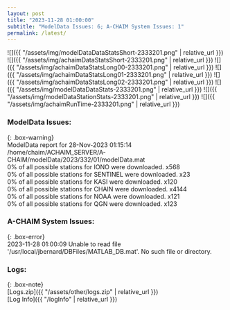 ```yaml
---
layout: post
title: "2023-11-28 01:00:00"
subtitle: "ModelData Issues: 6; A-CHAIM System Issues: 1"
permalink: /latest/
---
```


![]({{ "/assets/img/modelDataDataStatsShort-2333201.png" | relative_url }})
![]({{ "/assets/img/achaimDataStatsShort-2333201.png" | relative_url }})
![]({{ "/assets/img/achaimDataStatsLong00-2333201.png" | relative_url }})
![]({{ "/assets/img/achaimDataStatsLong01-2333201.png" | relative_url }})
![]({{ "/assets/img/achaimDataStatsLong02-2333201.png" | relative_url }})
![]({{ "/assets/img/modelDataDataStats-2333201.png" | relative_url }})
![]({{ "/assets/img/modelDataStationStats-2333201.png" | relative_url }})
![]({{ "/assets/img/achaimRunTime-2333201.png" | relative_url }})


### ModelData Issues:  
  
{: .box-warning}  
 ModelData report for 28-Nov-2023 01:15:14   
 /home/chaim/ACHAIM_SERVER/A-CHAIM/modelData/2023/332/01/modelData.mat   
 0% of all possible stations for IONO were downloaded. x568   
 0% of all possible stations for SENTINEL were downloaded. x23   
 0% of all possible stations for KASI were downloaded. x120   
 0% of all possible stations for CHAIN were downloaded. x4144   
 0% of all possible stations for NOAA were downloaded. x121   
 0% of all possible stations for QGN were downloaded. x123   
  
### A-CHAIM System Issues:  
  
{: .box-error}  
2023-11-28 01:00:09 Unable to read file '/usr/local/jbernard/DBFiles/MATLAB_DB.mat'. No such file or directory.  

### Logs:  
  
{: .box-note}  
[Logs.zip]({{ "/assets/other/logs.zip" | relative_url }})  
[Log Info]({{ "/logInfo" | relative_url }})  
